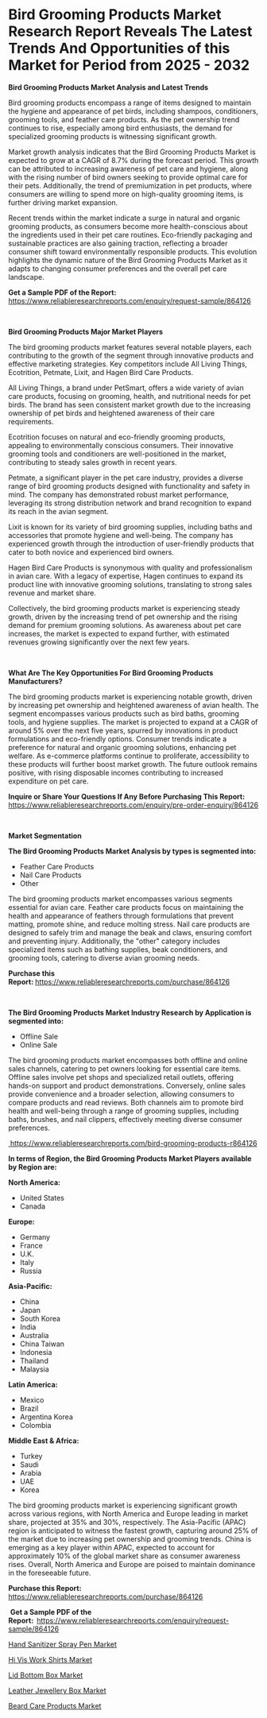 <p><h1>Bird Grooming Products Market Research Report Reveals The Latest Trends And Opportunities of this Market for Period from 2025 - 2032</h1></p><p><strong>Bird Grooming Products Market Analysis and Latest Trends</strong></p>
<p><p>Bird grooming products encompass a range of items designed to maintain the hygiene and appearance of pet birds, including shampoos, conditioners, grooming tools, and feather care products. As the pet ownership trend continues to rise, especially among bird enthusiasts, the demand for specialized grooming products is witnessing significant growth.</p><p>Market growth analysis indicates that the Bird Grooming Products Market is expected to grow at a CAGR of 8.7% during the forecast period. This growth can be attributed to increasing awareness of pet care and hygiene, along with the rising number of bird owners seeking to provide optimal care for their pets. Additionally, the trend of premiumization in pet products, where consumers are willing to spend more on high-quality grooming items, is further driving market expansion.</p><p>Recent trends within the market indicate a surge in natural and organic grooming products, as consumers become more health-conscious about the ingredients used in their pet care routines. Eco-friendly packaging and sustainable practices are also gaining traction, reflecting a broader consumer shift toward environmentally responsible products. This evolution highlights the dynamic nature of the Bird Grooming Products Market as it adapts to changing consumer preferences and the overall pet care landscape.</p></p>
<p><strong>Get a Sample PDF of the Report:&nbsp;</strong> <a href="https://www.reliableresearchreports.com/enquiry/request-sample/864126?utm_campaign=41&utm_medium=2&utm_source=Github&utm_content=ia&utm_term=08022025&utm_id=bird-grooming-products">https://www.reliableresearchreports.com/enquiry/request-sample/864126</a></p>
<p>&nbsp;</p>
<p><strong>Bird Grooming Products Major Market Players</strong></p>
<p><p>The bird grooming products market features several notable players, each contributing to the growth of the segment through innovative products and effective marketing strategies. Key competitors include All Living Things, Ecotrition, Petmate, Lixit, and Hagen Bird Care Products. </p><p>All Living Things, a brand under PetSmart, offers a wide variety of avian care products, focusing on grooming, health, and nutritional needs for pet birds. The brand has seen consistent market growth due to the increasing ownership of pet birds and heightened awareness of their care requirements.</p><p>Ecotrition focuses on natural and eco-friendly grooming products, appealing to environmentally conscious consumers. Their innovative grooming tools and conditioners are well-positioned in the market, contributing to steady sales growth in recent years.</p><p>Petmate, a significant player in the pet care industry, provides a diverse range of bird grooming products designed with functionality and safety in mind. The company has demonstrated robust market performance, leveraging its strong distribution network and brand recognition to expand its reach in the avian segment.</p><p>Lixit is known for its variety of bird grooming supplies, including baths and accessories that promote hygiene and well-being. The company has experienced growth through the introduction of user-friendly products that cater to both novice and experienced bird owners.</p><p>Hagen Bird Care Products is synonymous with quality and professionalism in avian care. With a legacy of expertise, Hagen continues to expand its product line with innovative grooming solutions, translating to strong sales revenue and market share.</p><p>Collectively, the bird grooming products market is experiencing steady growth, driven by the increasing trend of pet ownership and the rising demand for premium grooming solutions. As awareness about pet care increases, the market is expected to expand further, with estimated revenues growing significantly over the next few years.</p></p>
<p>&nbsp;</p>
<p><strong>What Are The Key Opportunities For Bird Grooming Products Manufacturers?</strong></p>
<p><p>The bird grooming products market is experiencing notable growth, driven by increasing pet ownership and heightened awareness of avian health. The segment encompasses various products such as bird baths, grooming tools, and hygiene supplies. The market is projected to expand at a CAGR of around 5% over the next five years, spurred by innovations in product formulations and eco-friendly options. Consumer trends indicate a preference for natural and organic grooming solutions, enhancing pet welfare. As e-commerce platforms continue to proliferate, accessibility to these products will further boost market growth. The future outlook remains positive, with rising disposable incomes contributing to increased expenditure on pet care.</p></p>
<p><strong>Inquire or Share Your Questions If Any Before Purchasing This Report:</strong> <a href="https://www.reliableresearchreports.com/enquiry/pre-order-enquiry/864126?utm_campaign=41&utm_medium=2&utm_source=Github&utm_content=ia&utm_term=08022025&utm_id=bird-grooming-products">https://www.reliableresearchreports.com/enquiry/pre-order-enquiry/864126</a></p>
<p>&nbsp;</p>
<p><strong>Market Segmentation</strong></p>
<p><strong>The Bird Grooming Products Market Analysis by types is segmented into:</strong></p>
<p><ul><li>Feather Care Products</li><li>Nail Care Products</li><li>Other</li></ul></p>
<p><p>The bird grooming products market encompasses various segments essential for avian care. Feather care products focus on maintaining the health and appearance of feathers through formulations that prevent matting, promote shine, and reduce molting stress. Nail care products are designed to safely trim and manage the beak and claws, ensuring comfort and preventing injury. Additionally, the "other" category includes specialized items such as bathing supplies, beak conditioners, and grooming tools, catering to diverse avian grooming needs.</p></p>
<p><strong>Purchase this Report:&nbsp;</strong><a href="https://www.reliableresearchreports.com/purchase/864126?utm_campaign=41&utm_medium=2&utm_source=Github&utm_content=ia&utm_term=08022025&utm_id=bird-grooming-products">https://www.reliableresearchreports.com/purchase/864126</a></p>
<p>&nbsp;</p>
<p><strong>The Bird Grooming Products Market Industry Research by Application is segmented into:</strong></p>
<p><ul><li>Offline Sale</li><li>Online Sale</li></ul></p>
<p><p>The bird grooming products market encompasses both offline and online sales channels, catering to pet owners looking for essential care items. Offline sales involve pet shops and specialized retail outlets, offering hands-on support and product demonstrations. Conversely, online sales provide convenience and a broader selection, allowing consumers to compare products and read reviews. Both channels aim to promote bird health and well-being through a range of grooming supplies, including baths, brushes, and nail clippers, effectively meeting diverse consumer preferences.</p></p>
<p><a href="https://www.reliableresearchreports.com/bird-grooming-products-r864126?utm_campaign=41&utm_medium=2&utm_source=Github&utm_content=ia&utm_term=08022025&utm_id=bird-grooming-products">&nbsp;https://www.reliableresearchreports.com/bird-grooming-products-r864126</a></p>
<p><strong>In terms of Region, the Bird Grooming Products Market Players available by Region are:</strong></p>
<p>
    <p> <strong> North America: </strong>
        <ul>
            <li>United States</li>
            <li>Canada</li>
        </ul>
        </p> 
    <p> <strong> Europe: </strong>
        <ul>
            <li>Germany</li>
            <li>France</li>
            <li>U.K.</li>
            <li>Italy</li>
            <li>Russia</li>
        </ul>
        </p> 
    <p> <strong> Asia-Pacific: </strong>
        <ul>
            <li>China</li>
            <li>Japan</li>
            <li>South Korea</li>
            <li>India</li>
            <li>Australia</li>
            <li>China Taiwan</li>
            <li>Indonesia</li>
            <li>Thailand</li>
            <li>Malaysia</li>
        </ul>
        </p> 
    <p> <strong> Latin America: </strong>
        <ul>
            <li>Mexico</li>
            <li>Brazil</li>
            <li>Argentina Korea</li>
            <li>Colombia</li>
        </ul>
        </p> 
    <p> <strong> Middle East & Africa: </strong>
        <ul>
            <li>Turkey</li>
            <li>Saudi</li>
            <li>Arabia</li>
            <li>UAE</li>
            <li>Korea</li>
        </ul>
    </p>
    </p>
<p><p>The bird grooming products market is experiencing significant growth across various regions, with North America and Europe leading in market share, projected at 35% and 30%, respectively. The Asia-Pacific (APAC) region is anticipated to witness the fastest growth, capturing around 25% of the market due to increasing pet ownership and grooming trends. China is emerging as a key player within APAC, expected to account for approximately 10% of the global market share as consumer awareness rises. Overall, North America and Europe are poised to maintain dominance in the foreseeable future.</p></p>
<p><strong>Purchase this Report: </strong><a href="https://www.reliableresearchreports.com/purchase/864126?utm_campaign=41&utm_medium=2&utm_source=Github&utm_content=ia&utm_term=08022025&utm_id=bird-grooming-products">https://www.reliableresearchreports.com/purchase/864126</a></p>
<p>&nbsp;<strong>Get a Sample PDF of the Report:&nbsp;&nbsp;</strong><a href="https://www.reliableresearchreports.com/enquiry/request-sample/864126?utm_campaign=41&utm_medium=2&utm_source=Github&utm_content=ia&utm_term=08022025&utm_id=bird-grooming-products">https://www.reliableresearchreports.com/enquiry/request-sample/864126</a></p>
<p><strong></strong></p>
<p><p><a href="https://github.com/vjorelaclliv/Market-Research-Report-List-1/blob/main/hand-sanitizer-spray-pen-market.md?utm_campaign=41&utm_medium=2&utm_source=Github&utm_content=ia&utm_term=08022025&utm_id=bird-grooming-products">Hand Sanitizer Spray Pen Market</a></p><p><a href="https://github.com/aiexisaliwan/Market-Research-Report-List-1/blob/main/hi-vis-work-shirts-market.md?utm_campaign=41&utm_medium=2&utm_source=Github&utm_content=ia&utm_term=08022025&utm_id=bird-grooming-products">Hi Vis Work Shirts Market</a></p><p><a href="https://github.com/techerghalim/Market-Research-Report-List-1/blob/main/lid-bottom-box-market.md?utm_campaign=41&utm_medium=2&utm_source=Github&utm_content=ia&utm_term=08022025&utm_id=bird-grooming-products">Lid Bottom Box Market</a></p><p><a href="https://github.com/philaphindo/Market-Research-Report-List-1/blob/main/leather-jewellery-box-market.md?utm_campaign=41&utm_medium=2&utm_source=Github&utm_content=ia&utm_term=08022025&utm_id=bird-grooming-products">Leather Jewellery Box Market</a></p><p><a href="https://github.com/djembashote/Market-Research-Report-List-1/blob/main/beard-care-products-market.md?utm_campaign=41&utm_medium=2&utm_source=Github&utm_content=ia&utm_term=08022025&utm_id=bird-grooming-products">Beard Care Products Market</a></p></p>